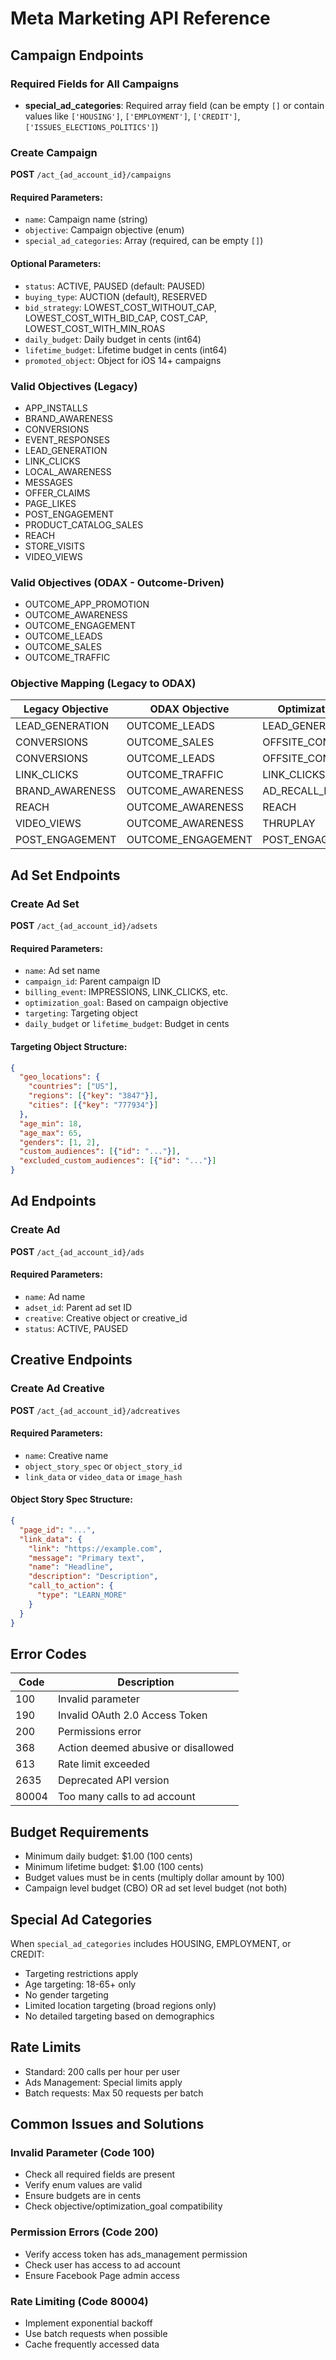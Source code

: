 # Meta Marketing API Reference

## Campaign Endpoints

### Required Fields for All Campaigns
- **special_ad_categories**: Required array field (can be empty `[]` or contain values like `['HOUSING']`, `['EMPLOYMENT']`, `['CREDIT']`, `['ISSUES_ELECTIONS_POLITICS']`)

### Create Campaign
**POST** `/act_{ad_account_id}/campaigns`

#### Required Parameters:
- `name`: Campaign name (string)
- `objective`: Campaign objective (enum)
- `special_ad_categories`: Array (required, can be empty `[]`)

#### Optional Parameters:
- `status`: ACTIVE, PAUSED (default: PAUSED)
- `buying_type`: AUCTION (default), RESERVED
- `bid_strategy`: LOWEST_COST_WITHOUT_CAP, LOWEST_COST_WITH_BID_CAP, COST_CAP, LOWEST_COST_WITH_MIN_ROAS
- `daily_budget`: Daily budget in cents (int64)
- `lifetime_budget`: Lifetime budget in cents (int64)
- `promoted_object`: Object for iOS 14+ campaigns

### Valid Objectives (Legacy)
- APP_INSTALLS
- BRAND_AWARENESS
- CONVERSIONS
- EVENT_RESPONSES
- LEAD_GENERATION
- LINK_CLICKS
- LOCAL_AWARENESS
- MESSAGES
- OFFER_CLAIMS
- PAGE_LIKES
- POST_ENGAGEMENT
- PRODUCT_CATALOG_SALES
- REACH
- STORE_VISITS
- VIDEO_VIEWS

### Valid Objectives (ODAX - Outcome-Driven)
- OUTCOME_APP_PROMOTION
- OUTCOME_AWARENESS
- OUTCOME_ENGAGEMENT
- OUTCOME_LEADS
- OUTCOME_SALES
- OUTCOME_TRAFFIC

### Objective Mapping (Legacy to ODAX)
| Legacy Objective | ODAX Objective | Optimization Goal |
|-----------------|----------------|-------------------|
| LEAD_GENERATION | OUTCOME_LEADS | LEAD_GENERATION |
| CONVERSIONS | OUTCOME_SALES | OFFSITE_CONVERSIONS |
| CONVERSIONS | OUTCOME_LEADS | OFFSITE_CONVERSIONS |
| LINK_CLICKS | OUTCOME_TRAFFIC | LINK_CLICKS |
| BRAND_AWARENESS | OUTCOME_AWARENESS | AD_RECALL_LIFT |
| REACH | OUTCOME_AWARENESS | REACH |
| VIDEO_VIEWS | OUTCOME_AWARENESS | THRUPLAY |
| POST_ENGAGEMENT | OUTCOME_ENGAGEMENT | POST_ENGAGEMENT |

## Ad Set Endpoints

### Create Ad Set
**POST** `/act_{ad_account_id}/adsets`

#### Required Parameters:
- `name`: Ad set name
- `campaign_id`: Parent campaign ID
- `billing_event`: IMPRESSIONS, LINK_CLICKS, etc.
- `optimization_goal`: Based on campaign objective
- `targeting`: Targeting object
- `daily_budget` or `lifetime_budget`: Budget in cents

#### Targeting Object Structure:
```json
{
  "geo_locations": {
    "countries": ["US"],
    "regions": [{"key": "3847"}],
    "cities": [{"key": "777934"}]
  },
  "age_min": 18,
  "age_max": 65,
  "genders": [1, 2],
  "custom_audiences": [{"id": "..."}],
  "excluded_custom_audiences": [{"id": "..."}]
}
```

## Ad Endpoints

### Create Ad
**POST** `/act_{ad_account_id}/ads`

#### Required Parameters:
- `name`: Ad name
- `adset_id`: Parent ad set ID
- `creative`: Creative object or creative_id
- `status`: ACTIVE, PAUSED

## Creative Endpoints

### Create Ad Creative
**POST** `/act_{ad_account_id}/adcreatives`

#### Required Parameters:
- `name`: Creative name
- `object_story_spec` or `object_story_id`
- `link_data` or `video_data` or `image_hash`

#### Object Story Spec Structure:
```json
{
  "page_id": "...",
  "link_data": {
    "link": "https://example.com",
    "message": "Primary text",
    "name": "Headline",
    "description": "Description",
    "call_to_action": {
      "type": "LEARN_MORE"
    }
  }
}
```

## Error Codes

| Code | Description |
|------|------------|
| 100 | Invalid parameter |
| 190 | Invalid OAuth 2.0 Access Token |
| 200 | Permissions error |
| 368 | Action deemed abusive or disallowed |
| 613 | Rate limit exceeded |
| 2635 | Deprecated API version |
| 80004 | Too many calls to ad account |

## Budget Requirements

- Minimum daily budget: $1.00 (100 cents)
- Minimum lifetime budget: $1.00 (100 cents)
- Budget values must be in cents (multiply dollar amount by 100)
- Campaign level budget (CBO) OR ad set level budget (not both)

## Special Ad Categories

When `special_ad_categories` includes HOUSING, EMPLOYMENT, or CREDIT:
- Targeting restrictions apply
- Age targeting: 18-65+ only
- No gender targeting
- Limited location targeting (broad regions only)
- No detailed targeting based on demographics

## Rate Limits

- Standard: 200 calls per hour per user
- Ads Management: Special limits apply
- Batch requests: Max 50 requests per batch

## Common Issues and Solutions

### Invalid Parameter (Code 100)
- Check all required fields are present
- Verify enum values are valid
- Ensure budgets are in cents
- Check objective/optimization_goal compatibility

### Permission Errors (Code 200)
- Verify access token has ads_management permission
- Check user has access to ad account
- Ensure Facebook Page admin access

### Rate Limiting (Code 80004)
- Implement exponential backoff
- Use batch requests when possible
- Cache frequently accessed data